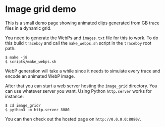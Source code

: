 # Image grid demo

This is a small demo page showing animated clips generated from GB trace files in a dynamic grid.

You need to generate the WebPs and `images.txt` file for this to work. To do this build `traceboy` and call the `make_webps.sh` script in the `traceboy` root path.

```
$ make -j8
$ scripts/make_webps.sh 
```

WebP generation will take a while since it needs to simulate every trace and encode an animated WebP image.

After that you can start a web server hosting the `image_grid` directory.
You can use whatever server you want. Using Python `http.server` works for instance:

```
$ cd image_grid/
$ python3 -m http.server 8080
```

You can then check out the hosted page on `http://0.0.0.0:8080/`.

